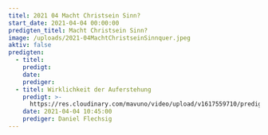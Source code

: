 ```yaml
---
titel: 2021 04 Macht Christsein Sinn?
start_date: 2021-04-04 00:00:00
predigten_titel: Macht Christsein Sinn?
image: /uploads/2021-04MachtChristseinSinnquer.jpeg
aktiv: false
predigten:
  - titel:
    predigt:
    date:
    prediger:
  - titel: Wirklichkeit der Auferstehung
    predigt: >-
      https://res.cloudinary.com/mavuno/video/upload/v1617559710/predigten/2021-04%20Macht%20Christsein%20Sinn/2021-04-04_GoDi_Mavuno_Berlin_-_Ostersonntag_-_Auferstehung.mp3
    date: 2021-04-04 10:45:00
    prediger: Daniel Flechsig
---
```

